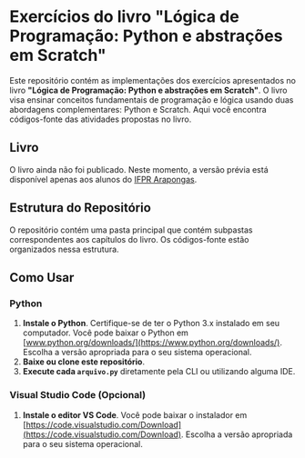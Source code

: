 # Exercícios do livro "Lógica de Programação: Python e abstrações em Scratch"

Este repositório contém as implementações dos exercícios apresentados no livro **"Lógica de Programação: Python e abstrações em Scratch"**. O livro visa ensinar conceitos fundamentais de programação e lógica usando duas abordagens complementares: Python e Scratch. Aqui você encontra códigos-fonte das atividades propostas no livro.

## Livro
O livro ainda não foi publicado. Neste momento, a versão prévia está disponível apenas aos alunos do [IFPR Arapongas](https://ifpr.edu.br/arapongas/).


## Estrutura do Repositório

O repositório contém uma pasta principal que contém subpastas correspondentes aos capítulos do livro. Os códigos-fonte estão organizados nessa estrutura.

## Como Usar

### Python

1. **Instale o Python**. Certifique-se de ter o Python 3.x instalado em seu computador. Você pode baixar o Python em [www.python.org/downloads/](https://www.python.org/downloads/). Escolha a versão apropriada para o seu sistema operacional.
2. **Baixe ou clone este repositório**.
3. **Execute cada `arquivo.py`** diretamente pela CLI ou utilizando alguma IDE. 

### Visual Studio Code (Opcional)
1. **Instale o editor VS Code**. Você pode baixar o instalador em [https://code.visualstudio.com/Download](https://code.visualstudio.com/Download). Escolha a versão apropriada para o seu sistema operacional.
